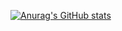 [![Anurag's GitHub stats](https://github-readme-stats.vercel.app/api?username=EllieThor&theme=radical)](https://github.com/anuraghazra/github-readme-stats)
